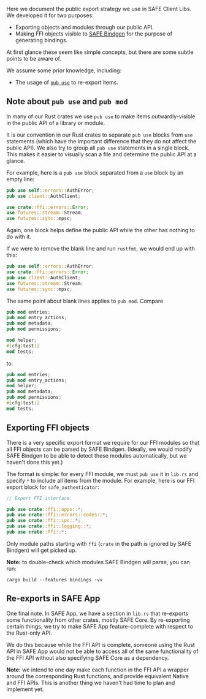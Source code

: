 Here we document the public export strategy we use in SAFE Client Libs. We developed it for two purposes:

- Exporting objects and modules through our public API.
- Making FFI objects visible to [SAFE Bindgen](https://github.com/maidsafe/safe_bindgen) for the purpose of generating bindings.

At first glance these seem like simple concepts, but there are some subtle points to be aware of.

We assume some prior knowledge, including:

- The usage of [`pub use`](https://doc.rust-lang.org/1.40.0/reference/items/use-declarations.html#use-visibility) to re-export items.

## Note about `pub use` and `pub mod`

In many of our Rust crates we use `pub use` to make items outwardly-visible in the public API of a library or module.

It is our convention in our Rust crates to separate `pub use` blocks from `use` statements (which have the important difference that they do not affect the public API). We also try to group all `pub use` statements in a single block. This makes it easier to visually scan a file and determine the public API at a glance.

For example, here is a `pub use` block separated from a `use` block by an empty line:

```rust
pub use self::errors::AuthError;
pub use client::AuthClient;

use crate::ffi::errors::Error;
use futures::stream::Stream;
use futures::sync::mpsc;
```

Again, one block helps define the public API while the other has nothing to do with it.

If we were to remove the blank line and run `rustfmt`, we would end up with this:

```rust
pub use self::errors::AuthError;
use crate::ffi::errors::Error;
pub use client::AuthClient;
use futures::stream::Stream;
use futures::sync::mpsc;
```

The same point about blank lines applies to `pub mod`. Compare

```rust
pub mod entries;
pub mod entry_actions;
pub mod metadata;
pub mod permissions;

mod helper;
#[cfg(test)]
mod tests;
```

to:

```rust
pub mod entries;
pub mod entry_actions;
mod helper;
pub mod metadata;
pub mod permissions;
#[cfg(test)]
mod tests;
```

## Exporting FFI objects

There is a very specific export format we require for our FFI modules so that all FFI objects can be parsed by SAFE Bindgen. (Ideally, we would modify SAFE Bindgen to be able to detect these modules automatically, but we haven't done this yet.)

The format is simple: for every FFI module, we must `pub use` it in `lib.rs` and specify `*` to include all items from the module. For example, here is our FFI export block for `safe_authenticator`:

```rust
// Export FFI interface

pub use crate::ffi::apps::*;
pub use crate::ffi::errors::codes::*;
pub use crate::ffi::ipc::*;
pub use crate::ffi::logging::*;
pub use crate::ffi::*;
```

Only module paths starting with `ffi` (`crate` in the path is ignored by SAFE Bindgen) will get picked up.

**Note:** to double-check which modules SAFE Bindgen will parse, you can run:

```shell
cargo build --features bindings -vv
```

## Re-exports in SAFE App

One final note. In SAFE App, we have a section in `lib.rs` that re-exports some functionality from other crates, mostly SAFE Core. By re-exporting certain things, we try to make SAFE App feature-complete with respect to the Rust-only API.

We do this because while the FFI API is complete, someone using the Rust API in SAFE App would not be able to access all of the same functionality of the FFI API without also specifying SAFE Core as a dependency.

**Note:** we intend to one day make each function in the FFI API a wrapper around the corresponding Rust functions, and provide equivalent Native and FFI APIs. This is another thing we haven't had time to plan and implement yet.